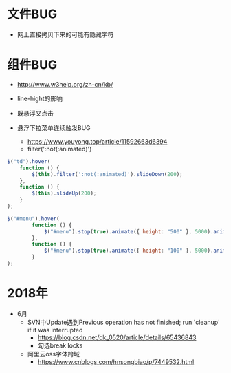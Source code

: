 # 文件BUG

- 网上直接拷贝下来的可能有隐藏字符

# 组件BUG

- <http://www.w3help.org/zh-cn/kb/>

- line-hight的影响

- 既悬浮又点击

- 悬浮下拉菜单连续触发BUG

  - <https://www.youyong.top/article/11592663d6394>
  - filter(':not(:animated)')

```javascript
$("td").hover(
    function () {
        $(this).filter(':not(:animated)').slideDown(200);
    },
    function () {
        $(this).slideUp(200);
    }
);

$("#menu").hover(    
        function () {    
            $("#menu").stop(true).animate({ height: "500" }, 5000).animate({ width: "500px" }, 5000);    
        },    
        function () {    
            $("#menu").stop(true).animate({ height: "100" }, 5000).animate({ width: "100px" },5000);    
        }    
);
```

# 2018年

- 6月
    - SVN中Update遇到Previous operation has not finished; run 'cleanup' if it was interrupted 
        - https://blog.csdn.net/dk_0520/article/details/65436843
        - 勾选break locks
    - 阿里云oss字体跨域 
        - https://www.cnblogs.com/hnsongbiao/p/7449532.html